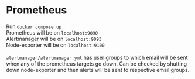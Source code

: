 # Prometheus
Run `docker compose up` <br> 
Prometheus will be on `localhost:9090`<br>
Alertmanager will be on `localhost:9093`<br>
Node-exporter will be on `localhost:9100`<br>
<br>
`alertmanager/alertmanager.yml` has user groups to which email will be sent when any of the prometheus targets go down. Can be checked by shutting down node-exporter and then alerts will be sent to respective email groups.
